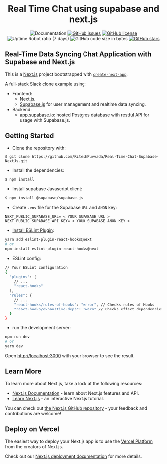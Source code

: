<div align="center">
<br>
<h1>Real Time Chat using supabase and next.js</h1>
<img alt="Documentation" src="https://img.shields.io/badge/docs-main-blue">
<a href="https://github.com/RiteshPuvvada/Real-Time-Chat-Supabase-NextJs/issues"><img alt="GitHub issues" src="https://img.shields.io/github/issues/RiteshPuvvada/Real-Time-Chat-Supabase-NextJs"></a>
<a href="https://github.com/RiteshPuvvada/Real-Time-Chat-Supabase-NextJs/blob/main/LICENSE"><img alt="GitHub license" src="https://img.shields.io/github/license/RiteshPuvvada/Real-Time-Chat-Supabase-NextJs"></a>
<img alt="Uptime Robot ratio (7 days)" src="https://img.shields.io/uptimerobot/ratio/7/m789074376-4944aacf1aa54bc22fa9881a">
<img alt="GitHub code size in bytes" src="https://img.shields.io/github/languages/code-size/RiteshPuvvada/Real-Time-Chat-Supabase-NextJs">
<a href="https://github.com/RiteshPuvvada/Real-Time-Chat-Supabase-NextJs/stargazers"><img alt="GitHub stars" src="https://img.shields.io/github/stars/RiteshPuvvada/Real-Time-Chat-Supabase-NextJs?style=social"></a>
</div>


## Real-Time Data Syncing Chat Application with Supabase and Next.js
This is a [Next.js](https://nextjs.org/) project bootstrapped with [`create-next-app`](https://github.com/vercel/next.js/tree/canary/packages/create-next-app).

A full-stack Slack clone example using:

- Frontend:
  - Next.js.
  - [Supabase.js](https://supabase.io/docs/library/getting-started) for user management and realtime data syncing.
- Backend:
  - [app.supabase.io](https://app.supabase.io/): hosted Postgres database with restful API for usage with Supabase.js.


## Getting Started

- Clone the repository with:

```
$ git clone https://github.com/RiteshPuvvada/Real-Time-Chat-Supabase-NextJs.git
```

- Install the dependencies:
```bash
$ npm install
```

- Install supabase Javascript client:

```bash
$ npm install @supabase/supabase-js
```
- Create `.env` file for the Supabase `URL` and `ANON` key:
```
NEXT_PUBLIC_SUPABASE_URL= < YOUR SUPABASE URL >
NEXT_PUBLIC_SUPABASE_API_KEY= < YOUR SUPABASE ANON KEY >
```

- [Install ESLint Plugin](https://reactjs.org/docs/hooks-rules.html):

```bash
yarn add eslint-plugin-react-hooks@next
# or
npm install eslint-plugin-react-hooks@next
```
- ESLint config:
```bash
// Your ESLint configuration
{
  "plugins": [
    // ...
    "react-hooks"
  ],
  "rules": {
    // ...
    "react-hooks/rules-of-hooks": "error", // Checks rules of Hooks
    "react-hooks/exhaustive-deps": "warn" // Checks effect dependencies
  }
}
```

- run the development server:

```bash
npm run dev
# or
yarn dev
```

Open [http://localhost:3000](http://localhost:3000) with your browser to see the result.

## Learn More

To learn more about Next.js, take a look at the following resources:

- [Next.js Documentation](https://nextjs.org/docs) - learn about Next.js features and API.
- [Learn Next.js](https://nextjs.org/learn) - an interactive Next.js tutorial.

You can check out [the Next.js GitHub repository](https://github.com/vercel/next.js/) - your feedback and contributions are welcome!

## Deploy on Vercel

The easiest way to deploy your Next.js app is to use the [Vercel Platform](https://vercel.com/new?utm_medium=default-template&filter=next.js&utm_source=create-next-app&utm_campaign=create-next-app-readme) from the creators of Next.js.

Check out our [Next.js deployment documentation](https://nextjs.org/docs/deployment) for more details.
